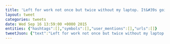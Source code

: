 ```yaml
---
title: 'Left for work not once but twice without my laptop. It&#39s going to be a good day I can tell.'
layout: tweet
categories: tweets
date: Wed Sep 16 13:59:00 +0000 2015
entities: {"hashtags":[],"symbols":[],"user_mentions":[],"urls":[]}
tweetJson: {"text":"Left for work not once but twice without my laptop. It's going to be a good day I can tell."}
---
```

